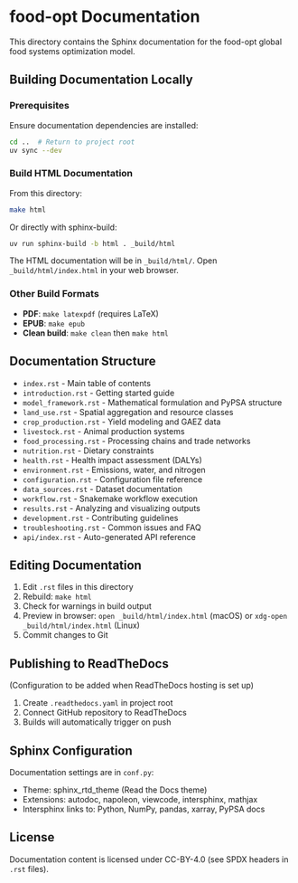 <!--
SPDX-FileCopyrightText: 2025 Koen van Greevenbroek

SPDX-License-Identifier: CC-BY-4.0
-->

# food-opt Documentation

This directory contains the Sphinx documentation for the food-opt global food systems optimization model.

## Building Documentation Locally

### Prerequisites

Ensure documentation dependencies are installed:

```bash
cd ..  # Return to project root
uv sync --dev
```

### Build HTML Documentation

From this directory:

```bash
make html
```

Or directly with sphinx-build:

```bash
uv run sphinx-build -b html . _build/html
```

The HTML documentation will be in `_build/html/`. Open `_build/html/index.html` in your web browser.

### Other Build Formats

- **PDF**: `make latexpdf` (requires LaTeX)
- **EPUB**: `make epub`
- **Clean build**: `make clean` then `make html`

## Documentation Structure

- `index.rst` - Main table of contents
- `introduction.rst` - Getting started guide
- `model_framework.rst` - Mathematical formulation and PyPSA structure
- `land_use.rst` - Spatial aggregation and resource classes
- `crop_production.rst` - Yield modeling and GAEZ data
- `livestock.rst` - Animal production systems
- `food_processing.rst` - Processing chains and trade networks
- `nutrition.rst` - Dietary constraints
- `health.rst` - Health impact assessment (DALYs)
- `environment.rst` - Emissions, water, and nitrogen
- `configuration.rst` - Configuration file reference
- `data_sources.rst` - Dataset documentation
- `workflow.rst` - Snakemake workflow execution
- `results.rst` - Analyzing and visualizing outputs
- `development.rst` - Contributing guidelines
- `troubleshooting.rst` - Common issues and FAQ
- `api/index.rst` - Auto-generated API reference

## Editing Documentation

1. Edit `.rst` files in this directory
2. Rebuild: `make html`
3. Check for warnings in build output
4. Preview in browser: `open _build/html/index.html` (macOS) or `xdg-open _build/html/index.html` (Linux)
5. Commit changes to Git

## Publishing to ReadTheDocs

(Configuration to be added when ReadTheDocs hosting is set up)

1. Create `.readthedocs.yaml` in project root
2. Connect GitHub repository to ReadTheDocs
3. Builds will automatically trigger on push

## Sphinx Configuration

Documentation settings are in `conf.py`:

- Theme: sphinx_rtd_theme (Read the Docs theme)
- Extensions: autodoc, napoleon, viewcode, intersphinx, mathjax
- Intersphinx links to: Python, NumPy, pandas, xarray, PyPSA docs

## License

Documentation content is licensed under CC-BY-4.0 (see SPDX headers in `.rst` files).
